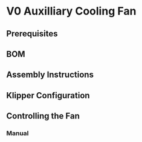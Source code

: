 # V0 Auxilliary Cooling Fan



## Prerequisites

## BOM

## Assembly Instructions

## Klipper Configuration

## Controlling the Fan

### Manual

 
